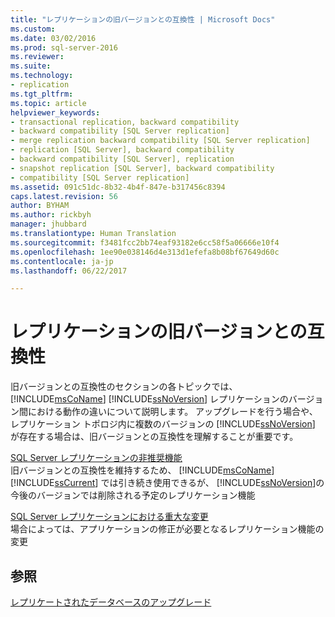 ```yaml
---
title: "レプリケーションの旧バージョンとの互換性 | Microsoft Docs"
ms.custom: 
ms.date: 03/02/2016
ms.prod: sql-server-2016
ms.reviewer: 
ms.suite: 
ms.technology:
- replication
ms.tgt_pltfrm: 
ms.topic: article
helpviewer_keywords:
- transactional replication, backward compatibility
- backward compatibility [SQL Server replication]
- merge replication backward compatibility [SQL Server replication]
- replication [SQL Server], backward compatibility
- backward compatibility [SQL Server], replication
- snapshot replication [SQL Server], backward compatibility
- compatibility [SQL Server replication]
ms.assetid: 091c51dc-8b32-4b4f-847e-b317456c8394
caps.latest.revision: 56
author: BYHAM
ms.author: rickbyh
manager: jhubbard
ms.translationtype: Human Translation
ms.sourcegitcommit: f3481fcc2bb74eaf93182e6cc58f5a06666e10f4
ms.openlocfilehash: 1ee90e038146d4e313d1efefa8b08bf67649d60c
ms.contentlocale: ja-jp
ms.lasthandoff: 06/22/2017

---
```

# <a name="replication-backward-compatibility"></a>レプリケーションの旧バージョンとの互換性
  旧バージョンとの互換性のセクションの各トピックでは、 [!INCLUDE[msCoName](../../includes/msconame-md.md)] [!INCLUDE[ssNoVersion](../../includes/ssnoversion-md.md)] レプリケーションのバージョン間における動作の違いについて説明します。 アップグレードを行う場合や、レプリケーション トポロジ内に複数のバージョンの [!INCLUDE[ssNoVersion](../../includes/ssnoversion-md.md)] が存在する場合は、旧バージョンとの互換性を理解することが重要です。  
  
 [SQL Server レプリケーションの非推奨機能](../../relational-databases/replication/deprecated-features-in-sql-server-replication.md)  
 旧バージョンとの互換性を維持するため、 [!INCLUDE[msCoName](../../includes/msconame-md.md)] [!INCLUDE[ssCurrent](../../includes/sscurrent-md.md)] では引き続き使用できるが、 [!INCLUDE[ssNoVersion](../../includes/ssnoversion-md.md)]の今後のバージョンでは削除される予定のレプリケーション機能  
  
 [SQL Server レプリケーションにおける重大な変更](../../relational-databases/replication/breaking-changes-in-sql-server-replication.md)  
 場合によっては、アプリケーションの修正が必要となるレプリケーション機能の変更  
  
## <a name="see-also"></a>参照  
 [レプリケートされたデータベースのアップグレード](../../database-engine/install-windows/upgrade-replicated-databases.md)  
  
  

